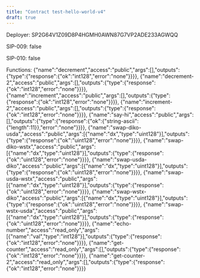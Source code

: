 ```yaml
---
title: "Contract test-hello-world-v4"
draft: true
---
```

Deployer: SP2G64V1Z09D8P4HGMH0AWN87G7VP2ADE233AGWQQ

SIP-009: false

SIP-010: false

Functions:
{"name":"decrement","access":"public","args":[],"outputs":{"type":{"response":{"ok":"int128","error":"none"}}}}, {"name":"decrement-2","access":"public","args":[],"outputs":{"type":{"response":{"ok":"int128","error":"none"}}}}, {"name":"increment","access":"public","args":[],"outputs":{"type":{"response":{"ok":"int128","error":"none"}}}}, {"name":"increment-2","access":"public","args":[],"outputs":{"type":{"response":{"ok":"int128","error":"none"}}}}, {"name":"say-hi","access":"public","args":[],"outputs":{"type":{"response":{"ok":{"string-ascii":{"length":11}},"error":"none"}}}}, {"name":"swap-diko-usda","access":"public","args":[{"name":"dx","type":"uint128"}],"outputs":{"type":{"response":{"ok":"uint128","error":"none"}}}}, {"name":"swap-diko-wstx","access":"public","args":[{"name":"dx","type":"uint128"}],"outputs":{"type":{"response":{"ok":"uint128","error":"none"}}}}, {"name":"swap-usda-diko","access":"public","args":[{"name":"dx","type":"uint128"}],"outputs":{"type":{"response":{"ok":"uint128","error":"none"}}}}, {"name":"swap-usda-wstx","access":"public","args":[{"name":"dx","type":"uint128"}],"outputs":{"type":{"response":{"ok":"uint128","error":"none"}}}}, {"name":"swap-wstx-diko","access":"public","args":[{"name":"dx","type":"uint128"}],"outputs":{"type":{"response":{"ok":"uint128","error":"none"}}}}, {"name":"swap-wstx-usda","access":"public","args":[{"name":"dx","type":"uint128"}],"outputs":{"type":{"response":{"ok":"uint128","error":"none"}}}}, {"name":"echo-number","access":"read_only","args":[{"name":"val","type":"int128"}],"outputs":{"type":{"response":{"ok":"int128","error":"none"}}}}, {"name":"get-counter","access":"read_only","args":[],"outputs":{"type":{"response":{"ok":"int128","error":"none"}}}}, {"name":"get-counter-2","access":"read_only","args":[],"outputs":{"type":{"response":{"ok":"int128","error":"none"}}}}
